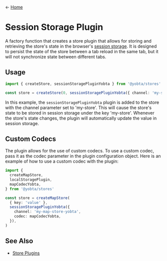 &larr; [Home](../../../README.md)

# Session Storage Plugin

A factory function that creates a store plugin that allows for storing and retrieving the store's state in the browser's [session storage](https://developer.mozilla.org/en-US/docs/Web/API/Window/sessionStorage). It is designed to persist the state of the store between a tab reload in the same tab, but it will not synchronize state between different tabs.

## Usage

```ts
import { createStore, sessionStoragePluginYobta } from '@yobta/stores'

const store = createStore(0, sessionStoragePluginYobta({ channel: 'my-store' }))
```

In this example, the `sessionStoragePluginYobta` plugin is added to the store with the channel parameter set to 'my-store'. This will cause the store's state to be stored in session storage under the key 'my-store'. Whenever the store's state changes, the plugin will automatically update the value in session storage.

## Custom Codecs

The plugin allows for the use of custom codecs. To use a custom codec, pass it as the codec parameter in the plugin configuration object. Here is an example of how to use a custom codec with the plugin:

```ts
import {
  createMapStore,
  localStoragePlugin,
  mapCodecYobta,
} from '@yobta/stores'

const store = createMapStore(
  { key: 'value' },
  sessionStoragePluginYobta({
    channel: 'my-map-store-yobta',
    codec: mapCodecYobta,
  }),
)
```

## See Also

- [Store Plugins](../index.md)
